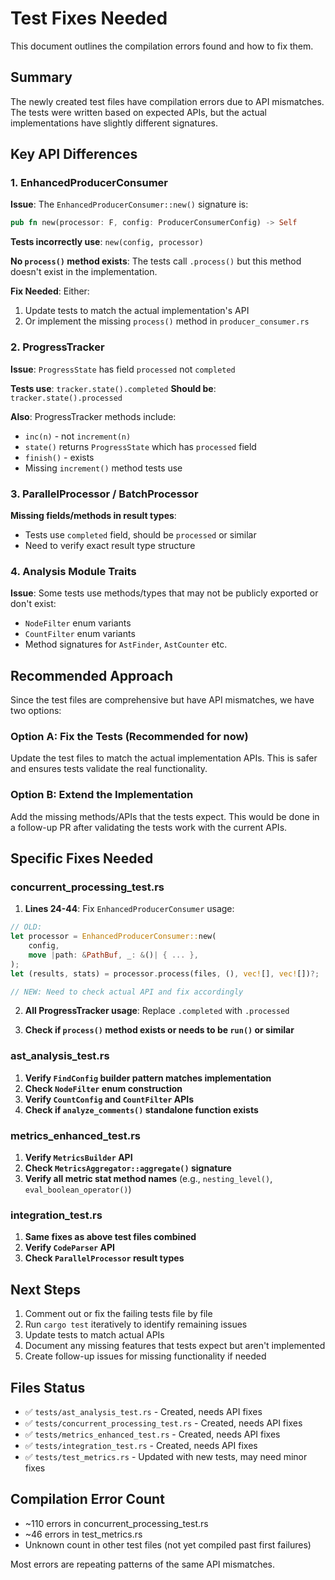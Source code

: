 # Test Fixes Needed

This document outlines the compilation errors found and how to fix them.

## Summary

The newly created test files have compilation errors due to API mismatches. The tests were written based on expected APIs, but the actual implementations have slightly different signatures.

## Key API Differences

### 1. EnhancedProducerConsumer

**Issue**: The `EnhancedProducerConsumer::new()` signature is:
```rust
pub fn new(processor: F, config: ProducerConsumerConfig) -> Self
```

**Tests incorrectly use**: `new(config, processor)`

**No `process()` method exists**: The tests call `.process()` but this method doesn't exist in the implementation.

**Fix Needed**: Either:
1. Update tests to match the actual implementation's API
2. Or implement the missing `process()` method in `producer_consumer.rs`

### 2. ProgressTracker

**Issue**: `ProgressState` has field `processed` not `completed`

**Tests use**: `tracker.state().completed`
**Should be**: `tracker.state().processed`

**Also**: ProgressTracker methods include:
- `inc(n)` - not `increment(n)`
- `state()` returns `ProgressState` which has `processed` field
- `finish()` - exists
- Missing `increment()` method tests use

### 3. ParallelProcessor / BatchProcessor

**Missing fields/methods in result types**:
- Tests use `completed` field, should be `processed` or similar
- Need to verify exact result type structure

### 4. Analysis Module Traits

**Issue**: Some tests use methods/types that may not be publicly exported or don't exist:
- `NodeFilter` enum variants
- `CountFilter` enum variants
- Method signatures for `AstFinder`, `AstCounter` etc.

## Recommended Approach

Since the test files are comprehensive but have API mismatches, we have two options:

### Option A: Fix the Tests (Recommended for now)
Update the test files to match the actual implementation APIs. This is safer and ensures tests validate the real functionality.

### Option B: Extend the Implementation
Add the missing methods/APIs that the tests expect. This would be done in a follow-up PR after validating the tests work with the current APIs.

## Specific Fixes Needed

### concurrent_processing_test.rs

1. **Lines 24-44**: Fix `EnhancedProducerConsumer` usage:
```rust
// OLD:
let processor = EnhancedProducerConsumer::new(
    config,
    move |path: &PathBuf, _: &()| { ... },
);
let (results, stats) = processor.process(files, (), vec![], vec![])?;

// NEW: Need to check actual API and fix accordingly
```

2. **All ProgressTracker usage**: Replace `.completed` with `.processed`

3. **Check if `process()` method exists or needs to be `run()` or similar**

### ast_analysis_test.rs

1. **Verify `FindConfig` builder pattern matches implementation**
2. **Check `NodeFilter` enum construction**
3. **Verify `CountConfig` and `CountFilter` APIs**
4. **Check if `analyze_comments()` standalone function exists**

### metrics_enhanced_test.rs

1. **Verify `MetricsBuilder` API**
2. **Check `MetricsAggregator::aggregate()` signature**
3. **Verify all metric stat method names** (e.g., `nesting_level()`, `eval_boolean_operator()`)

### integration_test.rs

1. **Same fixes as above test files combined**
2. **Verify `CodeParser` API**
3. **Check `ParallelProcessor` result types**

## Next Steps

1. Comment out or fix the failing tests file by file
2. Run `cargo test` iteratively to identify remaining issues
3. Update tests to match actual APIs
4. Document any missing features that tests expect but aren't implemented
5. Create follow-up issues for missing functionality if needed

## Files Status

- ✅ `tests/ast_analysis_test.rs` - Created, needs API fixes
- ✅ `tests/concurrent_processing_test.rs` - Created, needs API fixes
- ✅ `tests/metrics_enhanced_test.rs` - Created, needs API fixes
- ✅ `tests/integration_test.rs` - Created, needs API fixes
- ✅ `tests/test_metrics.rs` - Updated with new tests, may need minor fixes

## Compilation Error Count

- ~110 errors in concurrent_processing_test.rs
- ~46 errors in test_metrics.rs
- Unknown count in other test files (not yet compiled past first failures)

Most errors are repeating patterns of the same API mismatches.
